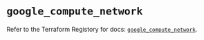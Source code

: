 # `google_compute_network`

Refer to the Terraform Registory for docs: [`google_compute_network`](https://registry.terraform.io/providers/hashicorp/google/4.67.0/docs/resources/compute_network).
